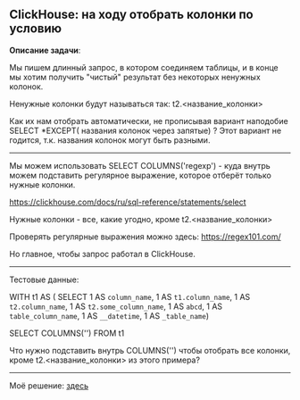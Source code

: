 ## ClickHouse: на ходу отобрать колонки по условию

**Описание задачи**:

Мы пишем длинный запрос, в котором соединяем таблицы, и в конце мы хотим
получить "чистый" результат без некоторых ненужных колонок.

Ненужные колонки будут называться так: t2.<название_колонки>

Как их нам отобрать автоматически, не прописывая вариант наподобие
SELECT *EXCEPT( названия колонок через запятые) ? 
Этот вариант не годится, т.к. названия колонок могут быть разными.

----------------------------------------------------------------
Мы можем использовать SELECT COLUMNS('regexp') - куда внутрь можем подставить регулярное выражение, которое отберёт только нужные колонки.

https://clickhouse.com/docs/ru/sql-reference/statements/select

Нужные колонки - все, какие угодно, кроме t2.<название_колонки>

Проверять регулярные выражения можно здесь: https://regex101.com/

Но главное, чтобы запрос работал в ClickHouse.

----------------------------------------------------------------
Тестовые данные:

WITH t1 AS (
SELECT 
1 AS `column_name`, 
1 AS `t1.column_name`, 
1 AS `t2.column_name`, 
1 AS `t2.some_column_name`, 
1 AS `abcd`, 
1 AS `table_column_name`,
1 AS `__datetime`,
1 AS `_table_name`)


SELECT COLUMNS('') FROM t1 

Что нужно подставить внутрь COLUMNS('') чтобы отобрать все колонки, кроме t2.<название_колонки> из этого примера?

----------------------------------------------------------------

Моё решение: [здесь](https://github.com/Malakhova-Natalya/Snippets/blob/main/clickhouse_columns_regexp/01%20-%20описание%20задачи%20COLUMNS(regexp).txt)
